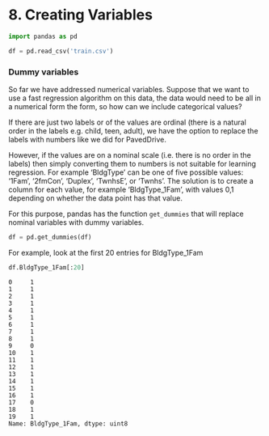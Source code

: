 
# 8. Creating Variables


```python
import pandas as pd
```


```python
df = pd.read_csv('train.csv')
```

### Dummy variables

So far we have addressed numerical variables. Suppose that we want to use a fast regression algorithm on this data, the data would need to be all in a numerical form the form, so how can we include categorical values?

If there are just two labels or of the values are ordinal (there is a natural order in the labels e.g. child, teen, adult), we have the option to replace the labels with numbers like we did for PavedDrive. 

However, if the values are on a nominal scale (i.e. there is no order in the labels) then simply converting them to numbers is not suitable for learning regression. For example ‘BldgType’ can be one of five possible values: ‘1Fam’, ‘2fmCon’, ‘Duplex’, ‘TwnhsE’, or  ‘Twnhs’. The solution is to create a column for each value, for example ‘BldgType_1Fam’, with values 0,1 depending on whether the data point has that value.

For this purpose, pandas has the function `get_dummies` that will replace nominal variables with dummy variables.


```python
df = pd.get_dummies(df)
```

For example, look at the first 20 entries for BldgType_1Fam


```python
df.BldgType_1Fam[:20]
```




    0     1
    1     1
    2     1
    3     1
    4     1
    5     1
    6     1
    7     1
    8     1
    9     0
    10    1
    11    1
    12    1
    13    1
    14    1
    15    1
    16    1
    17    0
    18    1
    19    1
    Name: BldgType_1Fam, dtype: uint8




```python

```
